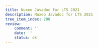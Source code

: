 ```yaml
---
title: Nuxeo Javadoc for LTS 2021
description: Nuxeo Javadoc for LTS 2021
tree_item_index: 200
review:
    comment: ''
    date: ''
    status: ok
---
```

